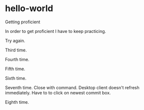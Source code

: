 # hello-world
Getting proficient 

In order to get proficient I have to keep practicing.

Try again.

Third time.

Fourth time.

Fifth time.

Sixth time. 

Seventh time. Close with command. Desktop client doesn't refresh immediately. Have to to click on newest commit box.

Eighth time.